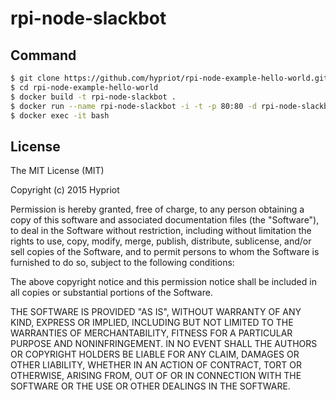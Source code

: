 # rpi-node-slackbot

## Command

```bash
$ git clone https://github.com/hypriot/rpi-node-example-hello-world.git
$ cd rpi-node-example-hello-world
$ docker build -t rpi-node-slackbot .
$ docker run --name rpi-node-slackbot -i -t -p 80:80 -d rpi-node-slackbot
$ docker exec -it bash
```

## License

The MIT License (MIT)

Copyright (c) 2015 Hypriot

Permission is hereby granted, free of charge, to any person obtaining a copy
of this software and associated documentation files (the "Software"), to deal
in the Software without restriction, including without limitation the rights
to use, copy, modify, merge, publish, distribute, sublicense, and/or sell
copies of the Software, and to permit persons to whom the Software is
furnished to do so, subject to the following conditions:

The above copyright notice and this permission notice shall be included in all
copies or substantial portions of the Software.

THE SOFTWARE IS PROVIDED "AS IS", WITHOUT WARRANTY OF ANY KIND, EXPRESS OR
IMPLIED, INCLUDING BUT NOT LIMITED TO THE WARRANTIES OF MERCHANTABILITY,
FITNESS FOR A PARTICULAR PURPOSE AND NONINFRINGEMENT. IN NO EVENT SHALL THE
AUTHORS OR COPYRIGHT HOLDERS BE LIABLE FOR ANY CLAIM, DAMAGES OR OTHER
LIABILITY, WHETHER IN AN ACTION OF CONTRACT, TORT OR OTHERWISE, ARISING FROM,
OUT OF OR IN CONNECTION WITH THE SOFTWARE OR THE USE OR OTHER DEALINGS IN THE
SOFTWARE.

